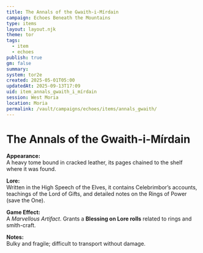 ```yaml
---
title: The Annals of the Gwaith-i-Mírdain
campaign: Echoes Beneath the Mountains
type: items
layout: layout.njk
theme: tor
tags:
  - item
  - echoes
publish: true
gm: false
summary:
system: tor2e
created: 2025-05-01T05:00
updatedAt: 2025-09-13T17:09
uid: item_annals_gwaith_i_mírdain
session: West Moria
location: Moria
permalink: /vault/campaigns/echoes/items/annals_gwaith/
---
```


# The Annals of the Gwaith-i-Mírdain

**Appearance:**  
A heavy tome bound in cracked leather, its pages chained to the shelf where it was found.

**Lore:**  
Written in the High Speech of the Elves, it contains Celebrimbor’s accounts, teachings of the Lord of Gifts, and detailed notes on the Rings of Power (save the One).

**Game Effect:**  
A *Marvellous Artifact*. Grants a **Blessing on Lore rolls** related to rings and smith-craft.

**Notes:**  
Bulky and fragile; difficult to transport without damage.

